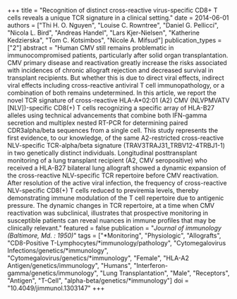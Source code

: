 +++
title = "Recognition of distinct cross-reactive virus-specific CD8+ T cells reveals a unique TCR signature in a clinical setting."
date = 2014-06-01
authors = ["Thi H. O. Nguyen", "Louise C. Rowntree", "Daniel G. Pellicci", "Nicola L. Bird", "Andreas Handel", "Lars Kjer-Nielsen", "Katherine Kedzierska", "Tom C. Kotsimbos", "Nicole A. Mifsud"]
publication_types = ["2"]
abstract = "Human CMV still remains problematic in immunocompromised patients, particularly after solid organ transplantation. CMV primary disease and reactivation greatly increase the risks associated with incidences of chronic allograft rejection and  decreased survival in transplant recipients. But whether this is due to direct viral effects, indirect viral effects including cross-reactive antiviral T cell immunopathology, or a combination of both remains undetermined. In this article,  we report the novel TCR signature of cross-reactive HLA-A*02:01 (A2) CMV (NLVPMVATV [NLV])-specific CD8(+) T cells recognizing a specific array of HLA-B27 alleles using technical advancements that combine both IFN-gamma secretion and multiplex nested RT-PCR for determining paired CDR3alpha/beta sequences from a single cell. This study represents the first evidence, to our knowledge, of the same A2-restricted cross-reactive NLV-specific TCR-alpha/beta signature (TRAV3TRAJ31_TRBV12-4TRBJ1-1) in two genetically distinct individuals. Longitudinal posttransplant monitoring of a lung transplant recipient (A2, CMV seropositive) who received a HLA-B27 bilateral lung allograft showed a dynamic expansion of the cross-reactive NLV-specific TCR repertoire before CMV reactivation. After resolution of the active viral infection, the frequency of cross-reactive NLV-specific CD8(+) T cells reduced to previremia levels, thereby  demonstrating immune modulation of the T cell repertoire due to antigenic pressure. The dynamic changes in TCR repertoire, at a time when CMV reactivation  was subclinical, illustrates that prospective monitoring in susceptible patients  can reveal nuances in immune profiles that may be clinically relevant."
featured = false
publication = "*Journal of immunology (Baltimore, Md. : 1950)*"
tags = ["*Monitoring", "Physiologic", "Allografts", "CD8-Positive T-Lymphocytes/*immunology/pathology", "Cytomegalovirus Infections/genetics/*immunology", "Cytomegalovirus/genetics/*immunology", "Female", "HLA-A2 Antigen/genetics/immunology", "Humans", "Interferon-gamma/genetics/immunology", "Lung Transplantation", "Male", "Receptors", "Antigen", "T-Cell", "alpha-beta/genetics/*immunology"]
doi = "10.4049/jimmunol.1303147"
+++


